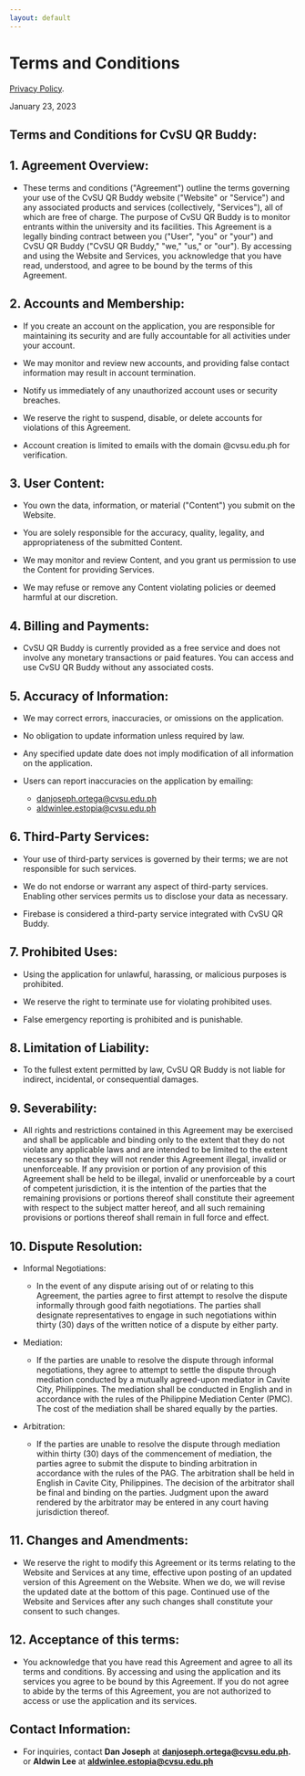 ```yaml
---
layout: default
---
```

# Terms and Conditions

[Privacy Policy](./privacy-policy.md).

January 23, 2023

## Terms and Conditions for CvSU QR Buddy:

## 1. Agreement Overview:

- These terms and conditions ("Agreement") outline the terms governing your use of the CvSU QR Buddy website ("Website" or "Service") and any associated products and services (collectively, "Services"), all of which are free of charge. The purpose of CvSU QR Buddy is to monitor entrants within the university and its facilities. This Agreement is a legally binding contract between you ("User", "you" or "your") and CvSU QR Buddy ("CvSU QR Buddy," "we," "us," or "our"). By accessing and using the Website and Services, you acknowledge that you have read, understood, and agree to be bound by the terms of this Agreement.

## 2. Accounts and Membership:

- If you create an account on the application, you are responsible for maintaining its security and are fully accountable for all activities under your account.

- We may monitor and review new accounts, and providing false contact information may result in account termination.

- Notify us immediately of any unauthorized account uses or security breaches.

- We reserve the right to suspend, disable, or delete accounts for violations of this Agreement.

- Account creation is limited to emails with the domain @cvsu.edu.ph for verification.

## 3. User Content:

- You own the data, information, or material ("Content") you submit on the Website.

- You are solely responsible for the accuracy, quality, legality, and appropriateness of the submitted Content.

- We may monitor and review Content, and you grant us permission to use the Content for providing Services.

- We may refuse or remove any Content violating policies or deemed harmful at our discretion.

## 4. Billing and Payments:

- CvSU QR Buddy is currently provided as a free service and does not involve any monetary transactions or paid features. You can access and use CvSU QR Buddy without any associated costs.

## 5. Accuracy of Information:

- We may correct errors, inaccuracies, or omissions on the application.

- No obligation to update information unless required by law.

- Any specified update date does not imply modification of all information on the application.

- Users can report inaccuracies on the application by emailing:
  - danjoseph.ortega@cvsu.edu.ph
  - aldwinlee.estopia@cvsu.edu.ph

## 6. Third-Party Services:

- Your use of third-party services is governed by their terms; we are not responsible for such services.

- We do not endorse or warrant any aspect of third-party services. Enabling other services permits us to disclose your data as necessary.

- Firebase is considered a third-party service integrated with CvSU QR Buddy.

## 7. Prohibited Uses:

- Using the application for unlawful, harassing, or malicious purposes is prohibited.

- We reserve the right to terminate use for violating prohibited uses.

- False emergency reporting is prohibited and is punishable.

## 8. Limitation of Liability:

- To the fullest extent permitted by law, CvSU QR Buddy is not liable for indirect, incidental, or consequential damages.

## 9. Severability:

- All rights and restrictions contained in this Agreement may be exercised and shall be applicable and binding only to the extent that they do not violate any applicable laws and are intended to be limited to the extent necessary so that they will not render this Agreement illegal, invalid or unenforceable. If any provision or portion of any provision of this Agreement shall be held to be illegal, invalid or unenforceable by a court of competent jurisdiction, it is the intention of the parties that the remaining provisions or portions thereof shall constitute their agreement with respect to the subject matter hereof, and all such remaining provisions or portions thereof shall remain in full force and effect.

## 10. Dispute Resolution:

- Informal Negotiations: 

  - In the event of any dispute arising out of or relating to this Agreement, the parties agree to first attempt to resolve the dispute informally through good faith negotiations. The parties shall designate representatives to engage in such negotiations within thirty (30) days of the written notice of a dispute by either party.

- Mediation: 

  - If the parties are unable to resolve the dispute through informal negotiations, they agree to attempt to settle the dispute through mediation conducted by a mutually agreed-upon mediator in Cavite City, Philippines. The mediation shall be conducted in English and in accordance with the rules of the Philippine Mediation Center (PMC). The cost of the mediation shall be shared equally by the parties.

- Arbitration: 

  - If the parties are unable to resolve the dispute through mediation within thirty (30) days of the commencement of mediation, the parties agree to submit the dispute to binding arbitration in accordance with the rules of the PAG. The arbitration shall be held in English in Cavite City, Philippines. The decision of the arbitrator shall be final and binding on the parties. Judgment upon the award rendered by the arbitrator may be entered in any court having jurisdiction thereof.

## 11. Changes and Amendments:

- We reserve the right to modify this Agreement or its terms relating to the Website and Services at any time, effective upon posting of an updated version of this Agreement on the Website. When we do, we will revise the updated date at the bottom of this page. Continued use of the Website and Services after any such changes shall constitute your consent to such changes.

## 12. Acceptance of this terms:

- You acknowledge that you have read this Agreement and agree to all its terms and conditions. By accessing and using the application and its services you agree to be bound by this Agreement. If you do not agree to abide by the terms of this Agreement, you are not authorized to access or use the application and its services.


## Contact Information:

- For inquiries, contact **Dan Joseph** at **danjoseph.ortega@cvsu.edu.ph.** or **Aldwin Lee** at **aldwinlee.estopia@cvsu.edu.ph**







